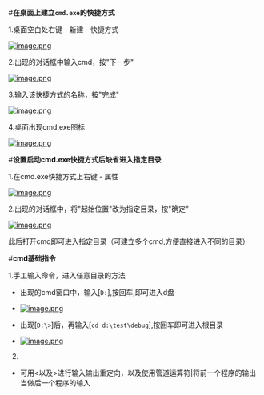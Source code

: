 #**在桌面上建立`cmd.exe`的快捷方式**

1.桌面空白处右键 - 新建 - 快捷方式

[![image.png](https://i.postimg.cc/PxYPHXhQ/image.png)](https://postimg.cc/S2Qy7pnn)

2.出现的对话框中输入cmd，按"下一步"

[![image.png](https://i.postimg.cc/fRPL0tRv/image.png)](https://postimg.cc/SnWqBK8X)

3.输入该快捷方式的名称，按"完成"

[![image.png](https://i.postimg.cc/4xVMpjJF/image.png)](https://postimg.cc/5X9nV7Qw)

4.桌面出现cmd.exe图标

[![image.png](https://i.postimg.cc/QNKqB1Nf/image.png)](https://postimg.cc/MXxBNcQB)


#**设置启动cmd.exe快捷方式后缺省进入指定目录**

1.在cmd.exe快捷方式上右键 - 属性

[![image.png](https://i.postimg.cc/wTLMsTmK/image.png)](https://postimg.cc/Vdsmxwg4)


2.出现的对话框中，将"起始位置"改为指定目录，按"确定"

[![image.png](https://i.postimg.cc/yYm68QMs/image.png)](https://postimg.cc/jLjY8XqF)

此后打开cmd即可进入指定目录（可建立多个cmd,方便直接进入不同的目录）

#**cmd基础指令**

1.手工输入命令，进入任意目录的方法
  - 出现的cmd窗口中，输入[`D:`],按回车,即可进入d盘
  
  - [![image.png](https://i.postimg.cc/NGbpvBMc/image.png)](https://postimg.cc/xqJKKrMx)
  
  - 出现[`D:\>`]后，再输入[`cd d:\test\debug`],按回车即可进入根目录
  
  - [![image.png](https://i.postimg.cc/Kcdr2j2C/image.png)](https://postimg.cc/bd920zdR)
 
 2.
 - 可用<以及>进行输入输出重定向，以及使用管道运算符|将前一个程序的输出当做后一个程序的输入
